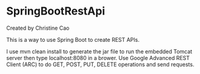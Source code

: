 # SpringBootRestApi

Created by Christine Cao

This is a way to use Spring Boot to create REST APIs.

I use mvn clean install to generate the jar file to run the embedded Tomcat server 
then type localhost:8080 in a brower. Use Google Advanced REST Client (ARC) to do GET, POST, PUT, DELETE operations and send requests.
